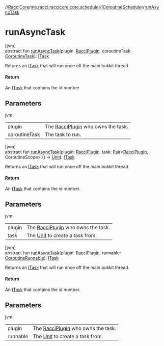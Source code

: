 //[RacciCore](../../../index.md)/[me.racci.raccicore.core.scheduler](../index.md)/[ICoroutineScheduler](index.md)/[runAsyncTask](run-async-task.md)

# runAsyncTask

[jvm]\
abstract fun [runAsyncTask](run-async-task.md)(plugin: [RacciPlugin](../../me.racci.raccicore/-racci-plugin/index.md), coroutineTask: [CoroutineTask](../-coroutine-task/index.md)): [ITask](../-i-task/index.md)

Returns an [ITask](../-i-task/index.md) that will run once off the main bukkit thread.

#### Return

An [ITask](../-i-task/index.md) that contains the id number

## Parameters

jvm

| | |
|---|---|
| plugin | The [RacciPlugin](../../me.racci.raccicore/-racci-plugin/index.md) who owns the task. |
| coroutineTask | The task to run. |

[jvm]\
abstract fun [runAsyncTask](run-async-task.md)(plugin: [RacciPlugin](../../me.racci.raccicore/-racci-plugin/index.md), task: [Pair](https://kotlinlang.org/api/latest/jvm/stdlib/kotlin/-pair/index.html)&lt;[RacciPlugin](../../me.racci.raccicore/-racci-plugin/index.md), CoroutineScope&gt;.() -&gt; [Unit](https://kotlinlang.org/api/latest/jvm/stdlib/kotlin/-unit/index.html)): [ITask](../-i-task/index.md)

Returns an [ITask](../-i-task/index.md) that will run once off the main bukkit thread.

#### Return

An [ITask](../-i-task/index.md) that contains the id number.

## Parameters

jvm

| | |
|---|---|
| plugin | The [RacciPlugin](../../me.racci.raccicore/-racci-plugin/index.md) who owns the task. |
| task | The [Unit](https://kotlinlang.org/api/latest/jvm/stdlib/kotlin/-unit/index.html) to create a task from. |

[jvm]\
abstract fun [runAsyncTask](run-async-task.md)(plugin: [RacciPlugin](../../me.racci.raccicore/-racci-plugin/index.md), runnable: [CoroutineRunnable](../-coroutine-runnable/index.md)): [ITask](../-i-task/index.md)

Returns an [ITask](../-i-task/index.md) that will run once off the main bukkit thread.

#### Return

An [ITask](../-i-task/index.md) that contains the id number.

## Parameters

jvm

| | |
|---|---|
| plugin | The [RacciPlugin](../../me.racci.raccicore/-racci-plugin/index.md) who owns the task. |
| runnable | The [Unit](https://kotlinlang.org/api/latest/jvm/stdlib/kotlin/-unit/index.html) to create a task from. |
